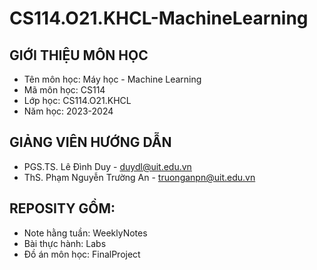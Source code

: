 # CS114.O21.KHCL-MachineLearning

## GIỚI THIỆU MÔN HỌC
- Tên môn học: Máy học - Machine Learning
- Mã môn học: CS114
- Lớp học: CS114.O21.KHCL
- Năm học: 2023-2024

## GIẢNG VIÊN HƯỚNG DẪN
- PGS.TS. Lê Đình Duy - duydl@uit.edu.vn
- ThS. Phạm Nguyễn Trường An - truonganpn@uit.edu.vn

## REPOSITY GỒM:
- Note hằng tuần: WeeklyNotes
- Bài thực hành: Labs
- Đồ án môn học: FinalProject
